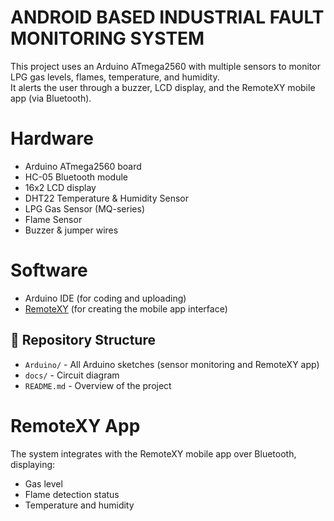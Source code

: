 # ANDROID BASED INDUSTRIAL FAULT MONITORING SYSTEM
This project uses an Arduino ATmega2560 with multiple sensors to monitor LPG gas levels, flames, temperature, and humidity.  
It alerts the user through a buzzer, LCD display, and the RemoteXY mobile app (via Bluetooth).

# Hardware
- Arduino ATmega2560 board  
- HC-05 Bluetooth module  
- 16x2 LCD display  
- DHT22 Temperature & Humidity Sensor  
- LPG Gas Sensor (MQ-series)  
- Flame Sensor  
- Buzzer & jumper wires

# Software
- Arduino IDE (for coding and uploading)  
- [RemoteXY](https://remotexy.com/en/) (for creating the mobile app interface)  

## 📂 Repository Structure
- `Arduino/` - All Arduino sketches (sensor monitoring and RemoteXY app)
- `docs/` - Circuit diagram
- `README.md` - Overview of the project

# RemoteXY App
The system integrates with the RemoteXY mobile app over Bluetooth, displaying:
- Gas level
- Flame detection status
- Temperature and humidity
